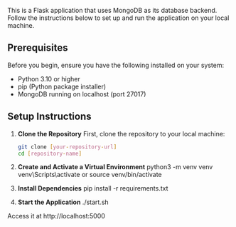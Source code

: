This is a Flask application that uses MongoDB as its database backend. Follow the instructions below to set up and run the application on your local machine.

## Prerequisites

Before you begin, ensure you have the following installed on your system:
- Python 3.10 or higher
- pip (Python package installer)
- MongoDB running on localhost (port 27017)

## Setup Instructions

1. **Clone the Repository**
   First, clone the repository to your local machine:
   ```bash
   git clone [your-repository-url]
   cd [repository-name]

2. **Create and Activate a Virtual Environment**
    python3 -m venv venv
    venv\Scripts\activate
    or
    source venv/bin/activate
3. **Install Dependencies**
    pip install -r requirements.txt

4. **Start the Application**
    ./start.sh

Access it at http://localhost:5000

